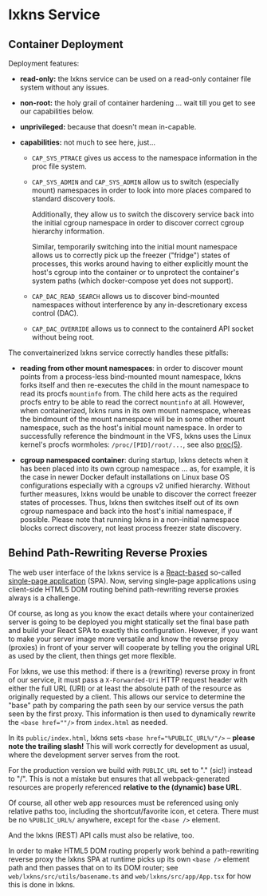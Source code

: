 # lxkns Service

## Container Deployment

Deployment features:

- **read-only:** the lxkns service can be used on a read-only container file
  system without any issues.

- **non-root:** the holy grail of container hardening … wait till you get to
  see our capabilities below.

- **unprivileged:** because that doesn't mean in-capable.

- **capabilities:** not much to see here, just…
  - `CAP_SYS_PTRACE` gives us access to the namespace information in the proc
    file system.
  - `CAP_SYS_ADMIN` and `CAP_SYS_ADMIN` allow us to switch (especially mount)
    namespaces in order to look into more places compared to standard discovery
    tools.
    
    Additionally, they allow us to switch the discovery service back into the
    initial cgroup namespace in order to discover correct cgroup hierarchy
    information.
    
    Similar, temporarily switching into the initial mount namespace allows us to
    correctly pick up the freezer ("fridge") states of processes, this works
    around having to either explicitly mount the host's cgroup into the
    container or to unprotect the container's system paths (which docker-compose
    yet does not support).
  - `CAP_DAC_READ_SEARCH` allows us to discover bind-mounted namespaces without
    interference by any in-descretionary excess control (DAC).
  - `CAP_DAC_OVERRIDE` allows us to connect to the containerd API socket without
    being root.

The convertainerized lxkns service correctly handles these pitfalls:

- **reading from other mount namespaces**: in order to discover mount points
  from a process-less bind-mounted mount namespace, lxkns forks itself and then
  re-executes the child in the mount namespace to read its procfs `mountinfo`
  from. The child here acts as the required procfs entry to be able to read the
  correct `mountinfo` at all. However, when containerized, lxkns runs in its own
  mount namespace, whereas the bindmount of the mount namespace will be in some
  other mount namespace, such as the host's initial mount namespace. In order to
  successfully reference the bindmount in the VFS, lxkns uses the Linux kernel's
  procfs wormholes: `/proc/[PID]/root/...`, see also
  [proc(5)](https://man7.org/linux/man-pages/man5/proc.5.html).

- **cgroup namespaced container**: during startup, lxkns detects when it has
  been placed into its own cgroup namespace ... as, for example, it is the case
  in newer Docker default installations on Linux base OS configurations
  especially with a cgroups v2 unified hierarchy. Without further measures, lxkns would be unable to discover the correct freezer states of processes. Thus, lxkns then switches itself out of its own cgroup namespace and back into the host's initial namespace, if possible. Please note that running lxkns in a non-initial namespace blocks correct discovery, not least process freezer state discovery.

## Behind Path-Rewriting Reverse Proxies

The web user interface of the lxkns service is a
[React-based](https://reactjs.org/) so-called [single-page
application](https://en.wikipedia.org/wiki/Single-page_application) (SPA). Now,
serving single-page applications using client-side HTML5 DOM routing behind
path-rewriting reverse proxies always is a challenge.

Of course, as long as you know the exact details where your containerized server
is going to be deployed you might statically set the final base path and build
your React SPA to exactly this configuration. However, if you want to make your
server image more versatile and know the reverse proxy (proxies) in front of
your server will cooperate by telling you the original URL as used by the
client, then things get more flexible.

For lxkns, we use this method: if there is a (rewriting) reverse proxy in front
of our service, it must pass a `X-Forwarded-Uri` HTTP request header with either
the full URL (URI) or at least the absolute path of the resource as originally
requested by a client. This allows our service to determine the "base" path by
comparing the path seen by our service versus the path seen by the first proxy.
This information is then used to dynamically rewrite the `<base href=""/>` from
`index.html` as needed.

In its `public/index.html`, lxkns sets `<base href="%PUBLIC_URL%/"/>` – **please
note the trailing slash!** This will work correctly for development as usual,
where the development server serves from the root.

For the production version we build with `PUBLIC_URL` set to "." (sic!) instead
to "/". This is not a mistake but ensures that all webpack-generated resources
are properly referenced **relative to the (dynamic) base URL**.

Of course, all other web app resources must be referenced using only relative
paths too, including the shortcut/favorite icon, et cetera. There must be no
`%PUBLIC_URL%/` anywhere, except for the `<base />` element.

And the lxkns (REST) API calls must also be relative, too.

In order to make HTML5 DOM routing properly work behind a path-rewriting reverse
proxy the lxkns SPA at runtime picks up its own `<base />` element path and then
passes that on to its DOM router; see `web/lxkns/src/utils/basename.ts` and
`web/lxkns/src/app/App.tsx` for how this is done in lxkns.
